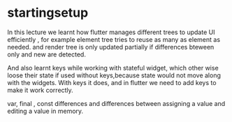 # startingsetup
In this lecture we learnt how flutter manages different trees to update UI efficiently , 
for example element tree tries to reuse as many as element as needed.
and render tree is only updated partially if differences bteween only and new are detected. 

And also learnt keys while working with stateful widget, which other wise loose their state if used without keys,because state would not move along with the widgets.
With keys it does, and in flutter we need to add keys to make it work correctly.

var, final , const differences and differences between assigning a value and editing a value in memory.
